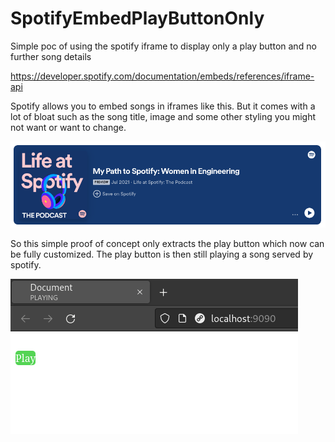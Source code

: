 # SpotifyEmbedPlayButtonOnly
Simple poc of using the spotify iframe to display only a play button and no further song details

https://developer.spotify.com/documentation/embeds/references/iframe-api

Spotify allows you to embed songs in iframes like this. But it comes with a lot of bloat such as the song title, image and some other styling you might not want or want to change.

![bloated default](./img/bloat.png)

So this simple proof of concept only extracts the play button which now can be fully customized. The play button is then still playing a song served by spotify.

![preview](./img/preview.png)
